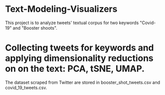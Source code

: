 # Text-Modeling-Visualizers
This project is to analyze tweets' textual corpus for two keywords "Covid-19" and "Booster shoots". 

# Collecting tweets for keywords and applying dimensionality reductions on on the text: PCA, tSNE, UMAP.
The dataset scraped from Twitter are stored in booster_shot_tweets.csv and covid_19_tweets.csv.
